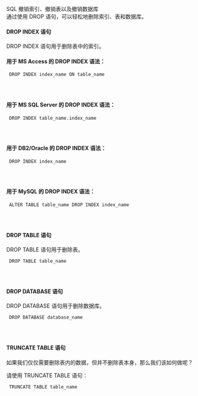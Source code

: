  SQL 撤销索引、撤销表以及撤销数据库  
通过使用 DROP 语句，可以轻松地删除索引、表和数据库。

 

#### DROP INDEX 语句

 DROP INDEX 语句用于删除表中的索引。

 
#### 用于 MS Access 的 DROP INDEX 语法：

 
```
 DROP INDEX index_name ON table_name




```
 
#### 用于 MS SQL Server 的 DROP INDEX 语法：

 
```
 DROP INDEX table_name.index_name




```
 
#### 用于 DB2/Oracle 的 DROP INDEX 语法：

 
```
 DROP INDEX index_name




```
 
#### 用于 MySQL 的 DROP INDEX 语法：

 
```
 ALTER TABLE table_name DROP INDEX index_name




```
 



#### DROP TABLE 语句

 DROP TABLE 语句用于删除表。

 
```
 DROP TABLE table_name




```
 



#### DROP DATABASE 语句

 DROP DATABASE 语句用于删除数据库。

 
```
 DROP DATABASE database_name




```
 



#### TRUNCATE TABLE 语句

 如果我们仅仅需要删除表内的数据，但并不删除表本身，那么我们该如何做呢？

 请使用 TRUNCATE TABLE 语句：

 
```
 TRUNCATE TABLE table_name




```
 




